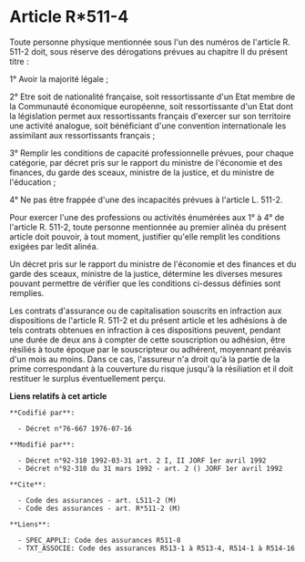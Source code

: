 # Article R*511-4

Toute personne physique mentionnée sous l'un des numéros de l'article R. 511-2 doit, sous réserve des dérogations prévues au
chapitre II du présent titre :

1° Avoir la majorité légale ;

2° Etre soit de nationalité française, soit ressortissante d'un Etat membre de la Communauté économique européenne, soit
ressortissante d'un Etat dont la législation permet aux ressortissants français d'exercer sur son territoire une activité
analogue, soit bénéficiant d'une convention internationale les assimilant aux ressortissants français ;

3° Remplir les conditions de capacité professionnelle prévues, pour chaque catégorie, par décret pris sur le rapport du
ministre de l'économie et des finances, du garde des sceaux, ministre de la justice, et du ministre de l'éducation ;

4° Ne pas être frappée d'une des incapacités prévues à l'article L. 511-2.

Pour exercer l'une des professions ou activités énumérées aux 1° à 4° de l'article R. 511-2, toute personne mentionnée au
premier alinéa du présent article doit pouvoir, à tout moment, justifier qu'elle remplit les conditions exigées par ledit
alinéa.

Un décret pris sur le rapport du ministre de l'économie et des finances et du garde des sceaux, ministre de la justice,
détermine les diverses mesures pouvant permettre de vérifier que les conditions ci-dessus définies sont remplies.

Les contrats d'assurance ou de capitalisation souscrits en infraction aux dispositions de l'article R. 511-2 et du présent
article et les adhésions à de tels contrats obtenues en infraction à ces dispositions peuvent, pendant une durée de deux ans
à compter de cette souscription ou adhésion, être résiliés à toute époque par le souscripteur ou adhérent, moyennant préavis
d'un mois au moins. Dans ce cas, l'assureur n'a droit qu'à la partie de la prime correspondant à la couverture du risque
jusqu'à la résiliation et il doit restituer le surplus éventuellement perçu.

**Liens relatifs à cet article**

	**Codifié par**:

	  - Décret n°76-667 1976-07-16

	**Modifié par**:

	  - Décret n°92-310 1992-03-31 art. 2 I, II JORF 1er avril 1992
	  - Décret n°92-310 du 31 mars 1992 - art. 2 () JORF 1er avril 1992

	**Cite**:

	  - Code des assurances - art. L511-2 (M)
	  - Code des assurances - art. R*511-2 (M)

	**Liens**:

	  - SPEC_APPLI: Code des assurances R511-8
	  - TXT_ASSOCIE: Code des assurances R513-1 à R513-4, R514-1 à R514-16
